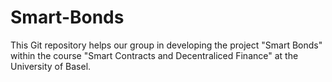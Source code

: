 # Smart-Bonds

This Git repository helps our group in developing the project "Smart Bonds" within the course "Smart Contracts and Decentraliced Finance" at the University of Basel.
